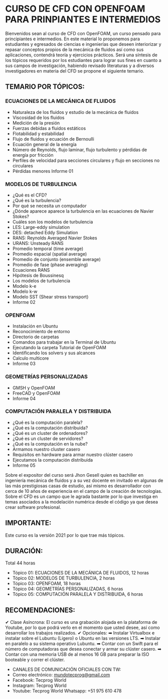 # CURSO DE CFD CON OPENFOAM PARA PRINPIANTES E INTERMEDIOS

Bienvenidos sean al curso de CFD con OpenFOAM, un curso pensado para principiantes e intermedios. En este material lo proponemos para estudiantes y egresados de ciencias e ingenierías que deseen interiorizar y repasar conceptos propios de la mecánica de fluidos así como sus aplicaciones, contendrá teoría y ejercicios prácticos. Será una síntesis de los tópicos requeridos por los estudiantes para lograr sus fines en cuanto a sus campos de investigación, habiendo revisado literaturas y a diversos investigadores en materia del CFD se propone el siguiente temario.

## TEMARIO POR TÓPICOS:
### ECUACIONES DE LA MECÁNICA DE FLUIDOS
* Naturaleza de los fluidos y estudio de la mecánica de fluidos
* Viscosidad de los fluidos
* Medición de la presión
* Fuerzas debidas a fluidos estáticos
* Flotabilidad y estabilidad
* Flujo de fluidos y ecuación de Bernoulli
* Ecuación general de la energía
* Número de Reynolds, flujo laminar, flujo turbulento y pérdidas de energía por fricción
* Perfiles de velocidad para secciones circulares y flujo en secciones no circulares
* Pérdidas menores
Informe 01
### MODELOS DE TURBULENCIA
* ¿Qué es el CFD?
* ¿Qué es la turbulencia?
* Por qué se necesita un computador
* ¿Dónde aparece aparece la turbulencia en las ecuaciones de Navier Stokes?
* Cuáles son los modelos de turbulencia
* LES: Large-eddy simulation
* DES: detached Eddy Simulation
* RANS: Reynolds Averaged Navier Stokes
* URANS: Unsteady RANS
* Promedio temporal (time average)
* Promedio espacial (spatial average)
* Promedio de conjunto (ensemble average)
* Promedio de fase (phase averaging)
* Ecuaciones RANS
* Hipótesis de Boussinesq
* Los modelos de turbulencia
* Modelo k-e
* Modelo k-w
* Modelo SST (Shear stress transport)
* Informe 02
### OPENFOAM
* Instalación en Ubuntu
* Reconocimiento de entorno
* Directorio de carpetas
* Comandos para trabajar en la Terminal de Ubuntu
* Ejecutando la carpeta Tutorial de OpenFOAM
* Identificando los solvers y sus alcances
* Calculo multicore
* Informe 03
### GEOMETRÍAS PERSONALIZADAS
* GMSH y OpenFOAM
* FreeCAD y OpenFOAM
* Informe 04
### COMPUTACIÓN PARALELA Y DISTRIBUIDA
* ¿Qué es la computación paralela?
* ¿Qué es la computación distribuida?
* ¿Qué es un cluster de ordenadores?
* ¿Qué es un cluster de servidores?
* ¿Qué es la computación en la nube?
* Armamos nuestro cluster casero
* Requisitos en hardware para armar nuestro clúster casero
* Ejecutamos la computación distribuida
* Informe 05

Sobre el expositor del curso será Jhon Gesell quien es bachiller en ingeniería mecánica de fluidos y a su vez docente en invitado en algunas de las más prestigiosas casas de estudio, así mismo es desarrollador con cerca de 10 años de experiencia en el campo de la creación de tecnologías. Sobre el CFD es un campo que le agrada bastante por lo que investiga en temas asociados a la modelación numérica desde el código ya que desea crear software profesional.

## IMPORTANTE:
Este curso es la versión 2021 por lo que trae más tópicos.
## DURACIÓN:
Total 44 horas
- Tópico 01: ECUACIONES DE LA MECÁNICA DE FLUIDOS, 12 horas
- Tópico 02: MODELOS DE TURBULENCIA, 2 horas
- Tópico 03: OPENFOAM, 18 horas
- Tópico 04: GEOMETRÍAS PERSONALIZADAS, 6 horas
- Tópico 05: COMPUTACIÓN PARALELA Y DISTRIBUIDA, 6 horas

## RECOMENDACIONES:
✔ Clase Asíncrona: El curso es una grabación alojada en la plataforma de Youtube, por lo que podrá verlo en el momento que usted desee, así como desarrollar los trabajos realizados.
✔ Opcionales: ➡ Instalar Virtualbox e instalar sobre el Lubuntu (Ligero) o Ubuntu en las versiones LTS.
➡ Instalar en paralelo a su sistema operativo Lubuntu.
➡ Contar con un Swift para el número de computadoras que desea conectar y armar su clúster casero.
➡ Contar con una memoria USB de al menos 16 GB para preparar la ISO booteable y correr el clúster.

- CANALES DE COMUNICACIÓN OFICIALES CON TW:
- Correo electrónico: mundotecprog@gmail.com
- Facebook: Tecprog World
- Instagram: Tecprog World
- Youtube: Tecprog World Whatsapp: +51 975 610 478
